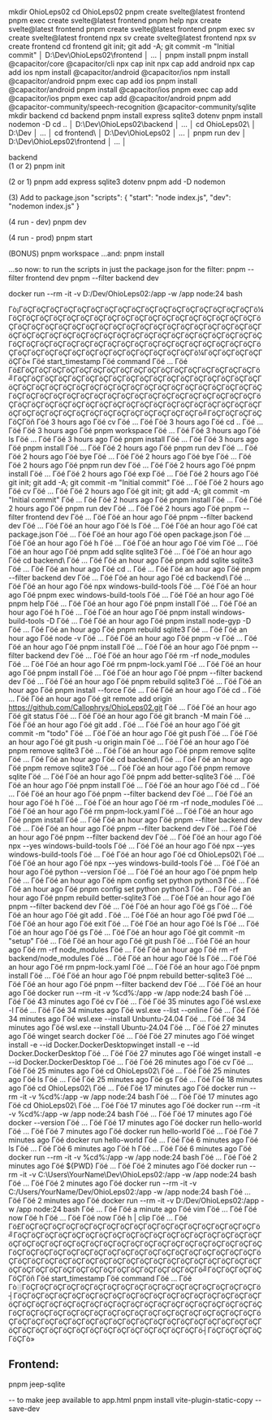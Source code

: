 mkdir OhioLeps02
cd OhioLeps02
pnpm create svelte@latest frontend
pnpm exec create svelte@latest frontend
pnpm help
npx create svelte@latest frontend
pnpm create svelte@latest frontend
pnpm exec sv create svelte@latest frontend
npx sv create svelte@latest frontend
npx sv create frontend
cd frontend
git init; git add -A; git commit -m "Initial commit" │ D:\Dev\OhioLeps02\frontend │ ... │
pnpm install
pnpm install @capacitor/core @capacitor/cli
npx cap init
npx cap add android
npx cap add ios
npm install @capacitor/android @capacitor/ios
npm install @capacitor/android
pnpm exec cap add ios
pnpm install @capacitor/android
pnpm install @capacitor/ios
pnpm exec cap add @capacitor/ios
pnpm exec cap add @capacitor/android
pnpm add @capacitor-community/speech-recognition @capacitor-community/sqlite
mkdir backend
cd backend
pnpm install express sqlite3 dotenv
pnpm install nodemon -D
cd .. │ D:\Dev\OhioLeps02\backend │ ... │
cd OhioLeps02\ │ D:\Dev │ ... │
cd frontend\ │ D:\Dev\OhioLeps02 │ ... │
pnpm run dev │ D:\Dev\OhioLeps02\frontend │ ... │



backend\
(1 or 2)
pnpm init

(2 or 1)
pnpm add express sqlite3 dotenv
pnpm add -D nodemon

(3) Add to package.json
"scripts": {
  "start": "node index.js",
  "dev": "nodemon index.js"
}

(4 run - dev)
pnpm dev

(4 run - prod)
pnpm start

(BONUS)
pnpm workspace
...and:
pnpm install

...so now: to run the scripts in just the package.json for the filter:
pnpm --filter frontend dev
pnpm --filter backend dev


docker run --rm -it -v D:/Dev/OhioLeps02:/app -w /app node:24 bash


Γò¡ΓöÇΓöÇΓöÇΓöÇΓöÇΓöÇΓöÇΓöÇΓöÇΓöÇΓöÇΓöÇΓöÇΓöÇΓöÇΓöÇΓöÇΓö¼ΓöÇΓöÇΓöÇΓöÇΓöÇΓöÇΓöÇΓöÇΓöÇΓöÇΓöÇΓöÇΓöÇΓöÇΓöÇΓöÇΓöÇΓöÇΓöÇΓöÇΓöÇΓöÇΓöÇΓöÇΓöÇΓöÇΓöÇΓöÇΓöÇΓöÇΓöÇΓöÇΓöÇΓöÇΓöÇΓöÇΓöÇΓöÇΓöÇΓöÇΓöÇΓöÇΓöÇΓöÇΓöÇΓöÇΓöÇΓöÇΓöÇΓöÇΓöÇΓöÇΓöÇΓöÇΓöÇΓöÇΓöÇΓöÇΓöÇΓöÇΓöÇΓöÇΓöÇΓöÇΓöÇΓöÇΓöÇΓöÇΓöÇΓöÇΓöÇΓöÇΓöÇΓöÇΓöÇΓöÇΓöÇΓöÇΓöÇΓöÇΓöÇΓöÇΓöÇΓöÇΓöÇΓöÇΓöÇΓöÇΓö¼ΓöÇΓöÇΓöÇΓöÇΓöÇΓò«
Γöé start_timestamp Γöé                                        command                                         Γöé ... Γöé
Γö£ΓöÇΓöÇΓöÇΓöÇΓöÇΓöÇΓöÇΓöÇΓöÇΓöÇΓöÇΓöÇΓöÇΓöÇΓöÇΓöÇΓöÇΓö╝ΓöÇΓöÇΓöÇΓöÇΓöÇΓöÇΓöÇΓöÇΓöÇΓöÇΓöÇΓöÇΓöÇΓöÇΓöÇΓöÇΓöÇΓöÇΓöÇΓöÇΓöÇΓöÇΓöÇΓöÇΓöÇΓöÇΓöÇΓöÇΓöÇΓöÇΓöÇΓöÇΓöÇΓöÇΓöÇΓöÇΓöÇΓöÇΓöÇΓöÇΓöÇΓöÇΓöÇΓöÇΓöÇΓöÇΓöÇΓöÇΓöÇΓöÇΓöÇΓöÇΓöÇΓöÇΓöÇΓöÇΓöÇΓöÇΓöÇΓöÇΓöÇΓöÇΓöÇΓöÇΓöÇΓöÇΓöÇΓöÇΓöÇΓöÇΓöÇΓöÇΓöÇΓöÇΓöÇΓöÇΓöÇΓöÇΓöÇΓöÇΓöÇΓöÇΓöÇΓöÇΓöÇΓöÇΓöÇΓöÇΓö╝ΓöÇΓöÇΓöÇΓöÇΓöÇΓöñ
Γöé 3 hours ago     Γöé cv                                                                                     Γöé ... Γöé
Γöé 3 hours ago     Γöé cd ..                                                                                  Γöé ... Γöé
Γöé 3 hours ago     Γöé pnpm workspace                                                                         Γöé ... Γöé
Γöé 3 hours ago     Γöé ls                                                                                     Γöé ... Γöé
Γöé 3 hours ago     Γöé pnpm install                                                                           Γöé ... Γöé
Γöé 3 hours ago     Γöé pnpm install                                                                           Γöé ... Γöé
Γöé 2 hours ago     Γöé pnpm run dev                                                                           Γöé ... Γöé
Γöé 2 hours ago     Γöé bye                                                                                    Γöé ... Γöé
Γöé 2 hours ago     Γöé bye                                                                                    Γöé ... Γöé
Γöé 2 hours ago     Γöé pnpm run dev                                                                           Γöé ... Γöé
Γöé 2 hours ago     Γöé pnpm install                                                                           Γöé ... Γöé
Γöé 2 hours ago     Γöé exp                                                                                    Γöé ... Γöé
Γöé 2 hours ago     Γöé git init; git add -A; git commit -m "Initial commit"                                   Γöé ... Γöé
Γöé 2 hours ago     Γöé cv                                                                                     Γöé ... Γöé
Γöé 2 hours ago     Γöé git init; git add -A; git commit -m "Initial commit"                                   Γöé ... Γöé
Γöé 2 hours ago     Γöé pnpm install                                                                           Γöé ... Γöé
Γöé 2 hours ago     Γöé pnpm run dev                                                                           Γöé ... Γöé
Γöé 2 hours ago     Γöé pnpm --filter frontend dev                                                             Γöé ... Γöé
Γöé an hour ago     Γöé pnpm --filter backend dev                                                              Γöé ... Γöé
Γöé an hour ago     Γöé ls                                                                                     Γöé ... Γöé
Γöé an hour ago     Γöé cat package.json                                                                       Γöé ... Γöé
Γöé an hour ago     Γöé open package.json                                                                      Γöé ... Γöé
Γöé an hour ago     Γöé h                                                                                      Γöé ... Γöé
Γöé an hour ago     Γöé vim                                                                                    Γöé ... Γöé
Γöé an hour ago     Γöé pnpm add sqlite sqlite3                                                                Γöé ... Γöé
Γöé an hour ago     Γöé cd backend\                                                                            Γöé ... Γöé
Γöé an hour ago     Γöé pnpm add sqlite sqlite3                                                                Γöé ... Γöé
Γöé an hour ago     Γöé cd ..                                                                                  Γöé ... Γöé
Γöé an hour ago     Γöé pnpm --filter backend dev                                                              Γöé ... Γöé
Γöé an hour ago     Γöé cd backend\                                                                            Γöé ... Γöé
Γöé an hour ago     Γöé npx windows-build-tools                                                                Γöé ... Γöé
Γöé an hour ago     Γöé pnpm exec windows-build-tools                                                          Γöé ... Γöé
Γöé an hour ago     Γöé pnpm help                                                                              Γöé ... Γöé
Γöé an hour ago     Γöé pnpm install                                                                           Γöé ... Γöé
Γöé an hour ago     Γöé h                                                                                      Γöé ... Γöé
Γöé an hour ago     Γöé pnpm install windows-build-tools -D                                                    Γöé ... Γöé
Γöé an hour ago     Γöé pnpm install node-gyp -D                                                               Γöé ... Γöé
Γöé an hour ago     Γöé pnpm rebuild sqlite3                                                                   Γöé ... Γöé
Γöé an hour ago     Γöé node -v                                                                                Γöé ... Γöé
Γöé an hour ago     Γöé pnpm -v                                                                                Γöé ... Γöé
Γöé an hour ago     Γöé pnpm install                                                                           Γöé ... Γöé
Γöé an hour ago     Γöé pnpm --filter backend dev                                                              Γöé ... Γöé
Γöé an hour ago     Γöé rm -rf node_modules                                                                    Γöé ... Γöé
Γöé an hour ago     Γöé rm pnpm-lock.yaml                                                                      Γöé ... Γöé
Γöé an hour ago     Γöé pnpm install                                                                           Γöé ... Γöé
Γöé an hour ago     Γöé pnpm --filter backend dev                                                              Γöé ... Γöé
Γöé an hour ago     Γöé pnpm rebuild sqlite3                                                                   Γöé ... Γöé
Γöé an hour ago     Γöé pnpm install --force                                                                   Γöé ... Γöé
Γöé an hour ago     Γöé cd ..                                                                                  Γöé ... Γöé
Γöé an hour ago     Γöé git remote add origin https://github.com/Callophrys/OhioLeps02.git                     Γöé ... Γöé
Γöé an hour ago     Γöé git status                                                                             Γöé ... Γöé
Γöé an hour ago     Γöé git branch -M main                                                                     Γöé ... Γöé
Γöé an hour ago     Γöé git add .                                                                              Γöé ... Γöé
Γöé an hour ago     Γöé git commit -m "todo"                                                                   Γöé ... Γöé
Γöé an hour ago     Γöé git push                                                                               Γöé ... Γöé
Γöé an hour ago     Γöé git push -u origin main                                                                Γöé ... Γöé
Γöé an hour ago     Γöé pnpm remove sqlite3                                                                    Γöé ... Γöé
Γöé an hour ago     Γöé pnpm remove sqlite                                                                     Γöé ... Γöé
Γöé an hour ago     Γöé cd backend\                                                                            Γöé ... Γöé
Γöé an hour ago     Γöé pnpm remove sqlite3                                                                    Γöé ... Γöé
Γöé an hour ago     Γöé pnpm remove sqlite                                                                     Γöé ... Γöé
Γöé an hour ago     Γöé pnpm add better-sqlite3                                                                Γöé ... Γöé
Γöé an hour ago     Γöé pnpm install                                                                           Γöé ... Γöé
Γöé an hour ago     Γöé cd ..                                                                                  Γöé ... Γöé
Γöé an hour ago     Γöé pnpm --filter backend dev                                                              Γöé ... Γöé
Γöé an hour ago     Γöé h                                                                                      Γöé ... Γöé
Γöé an hour ago     Γöé rm -rf node_modules                                                                    Γöé ... Γöé
Γöé an hour ago     Γöé rm pnpm-lock.yaml                                                                      Γöé ... Γöé
Γöé an hour ago     Γöé pnpm install                                                                           Γöé ... Γöé
Γöé an hour ago     Γöé pnpm --filter backend dev                                                              Γöé ... Γöé
Γöé an hour ago     Γöé pnpm --filter backend dev                                                              Γöé ... Γöé
Γöé an hour ago     Γöé pnpm --filter backend dev                                                              Γöé ... Γöé
Γöé an hour ago     Γöé npx --yes windows-build-tools                                                          Γöé ... Γöé
Γöé an hour ago     Γöé npx --yes windows-build-tools                                                          Γöé ... Γöé
Γöé an hour ago     Γöé cd OhioLeps02\                                                                         Γöé ... Γöé
Γöé an hour ago     Γöé npx --yes windows-build-tools                                                          Γöé ... Γöé
Γöé an hour ago     Γöé python --version                                                                       Γöé ... Γöé
Γöé an hour ago     Γöé pnpm help                                                                              Γöé ... Γöé
Γöé an hour ago     Γöé npm config set python python3                                                          Γöé ... Γöé
Γöé an hour ago     Γöé pnpm config set python python3                                                         Γöé ... Γöé
Γöé an hour ago     Γöé pnpm rebuild better-sqlite3                                                            Γöé ... Γöé
Γöé an hour ago     Γöé pnpm --filter backend dev                                                              Γöé ... Γöé
Γöé an hour ago     Γöé gs                                                                                     Γöé ... Γöé
Γöé an hour ago     Γöé git add .                                                                              Γöé ... Γöé
Γöé an hour ago     Γöé pwd                                                                                    Γöé ... Γöé
Γöé an hour ago     Γöé exit                                                                                   Γöé ... Γöé
Γöé an hour ago     Γöé ls                                                                                     Γöé ... Γöé
Γöé an hour ago     Γöé gs                                                                                     Γöé ... Γöé
Γöé an hour ago     Γöé git commit -m "setup"                                                                  Γöé ... Γöé
Γöé an hour ago     Γöé git push                                                                               Γöé ... Γöé
Γöé an hour ago     Γöé rm -rf node_modules                                                                    Γöé ... Γöé
Γöé an hour ago     Γöé rm -rf backend/node_modules                                                            Γöé ... Γöé
Γöé an hour ago     Γöé ls                                                                                     Γöé ... Γöé
Γöé an hour ago     Γöé rm pnpm-lock.yaml                                                                      Γöé ... Γöé
Γöé an hour ago     Γöé pnpm install                                                                           Γöé ... Γöé
Γöé an hour ago     Γöé pnpm rebuild better-sqlite3                                                            Γöé ... Γöé
Γöé an hour ago     Γöé pnpm --filter backend dev                                                              Γöé ... Γöé
Γöé an hour ago     Γöé docker run --rm -it -v %cd%:/app -w /app node:24 bash                                  Γöé ... Γöé
Γöé 43 minutes ago  Γöé cv                                                                                     Γöé ... Γöé
Γöé 35 minutes ago  Γöé wsl.exe -l                                                                             Γöé ... Γöé
Γöé 34 minutes ago  Γöé wsl.exe --list --online                                                                Γöé ... Γöé
Γöé 34 minutes ago  Γöé wsl.exe --install Unbuntu-24.04                                                        Γöé ... Γöé
Γöé 34 minutes ago  Γöé wsl.exe --install Ubuntu-24.04                                                         Γöé ... Γöé
Γöé 27 minutes ago  Γöé winget search docker                                                                   Γöé ... Γöé
Γöé 27 minutes ago  Γöé winget install -e --id Docker.DockerDesktopwinget install -e --id Docker.DockerDesktop Γöé ... Γöé
Γöé 27 minutes ago  Γöé winget install -e --id Docker.DockerDesktop                                            Γöé ... Γöé
Γöé 26 minutes ago  Γöé cv                                                                                     Γöé ... Γöé
Γöé 25 minutes ago  Γöé cd OhioLeps02\                                                                         Γöé ... Γöé
Γöé 25 minutes ago  Γöé ls                                                                                     Γöé ... Γöé
Γöé 25 minutes ago  Γöé gs                                                                                     Γöé ... Γöé
Γöé 18 minutes ago  Γöé cd OhioLeps02\                                                                         Γöé ... Γöé
Γöé 17 minutes ago  Γöé docker run --rm -it -v %cd%:/app -w /app node:24 bash                                  Γöé ... Γöé
Γöé 17 minutes ago  Γöé cd OhioLeps02\                                                                         Γöé ... Γöé
Γöé 17 minutes ago  Γöé docker run --rm -it -v %cd%:/app -w /app node:24 bash                                  Γöé ... Γöé
Γöé 17 minutes ago  Γöé docker --version                                                                       Γöé ... Γöé
Γöé 17 minutes ago  Γöé docker run hello-world                                                                 Γöé ... Γöé
Γöé 7 minutes ago   Γöé docker run hello-world                                                                 Γöé ... Γöé
Γöé 7 minutes ago   Γöé docker run hello-world                                                                 Γöé ... Γöé
Γöé 6 minutes ago   Γöé ls                                                                                     Γöé ... Γöé
Γöé 6 minutes ago   Γöé h                                                                                      Γöé ... Γöé
Γöé 6 minutes ago   Γöé docker run --rm -it -v %cd%:/app -w /app node:24 bash                                  Γöé ... Γöé
Γöé 2 minutes ago   Γöé ${PWD}                                                                                 Γöé ... Γöé
Γöé 2 minutes ago   Γöé docker run --rm -it -v C:\Users\YourName\Dev\OhioLeps02:/app -w /app node:24 bash      Γöé ... Γöé
Γöé 2 minutes ago   Γöé docker run --rm -it -v C:/Users/YourName/Dev/OhioLeps02:/app -w /app node:24 bash      Γöé ... Γöé
Γöé 2 minutes ago   Γöé docker run --rm -it -v D:/Dev/OhioLeps02:/app -w /app node:24 bash                     Γöé ... Γöé
Γöé a minute ago    Γöé vim                                                                                    Γöé ... Γöé
Γöé now             Γöé h                                                                                      Γöé ... Γöé
Γöé now             Γöé h | clip                                                                               Γöé ... Γöé
Γö£ΓöÇΓöÇΓöÇΓöÇΓöÇΓöÇΓöÇΓöÇΓöÇΓöÇΓöÇΓöÇΓöÇΓöÇΓöÇΓöÇΓöÇΓö╝ΓöÇΓöÇΓöÇΓöÇΓöÇΓöÇΓöÇΓöÇΓöÇΓöÇΓöÇΓöÇΓöÇΓöÇΓöÇΓöÇΓöÇΓöÇΓöÇΓöÇΓöÇΓöÇΓöÇΓöÇΓöÇΓöÇΓöÇΓöÇΓöÇΓöÇΓöÇΓöÇΓöÇΓöÇΓöÇΓöÇΓöÇΓöÇΓöÇΓöÇΓöÇΓöÇΓöÇΓöÇΓöÇΓöÇΓöÇΓöÇΓöÇΓöÇΓöÇΓöÇΓöÇΓöÇΓöÇΓöÇΓöÇΓöÇΓöÇΓöÇΓöÇΓöÇΓöÇΓöÇΓöÇΓöÇΓöÇΓöÇΓöÇΓöÇΓöÇΓöÇΓöÇΓöÇΓöÇΓöÇΓöÇΓöÇΓöÇΓöÇΓöÇΓöÇΓöÇΓöÇΓöÇΓöÇΓöÇΓöÇΓö╝ΓöÇΓöÇΓöÇΓöÇΓöÇΓöñ
Γöé start_timestamp Γöé                                        command                                         Γöé ... Γöé
Γò░ΓöÇΓöÇΓöÇΓöÇΓöÇΓöÇΓöÇΓöÇΓöÇΓöÇΓöÇΓöÇΓöÇΓöÇΓöÇΓöÇΓöÇΓö┤ΓöÇΓöÇΓöÇΓöÇΓöÇΓöÇΓöÇΓöÇΓöÇΓöÇΓöÇΓöÇΓöÇΓöÇΓöÇΓöÇΓöÇΓöÇΓöÇΓöÇΓöÇΓöÇΓöÇΓöÇΓöÇΓöÇΓöÇΓöÇΓöÇΓöÇΓöÇΓöÇΓöÇΓöÇΓöÇΓöÇΓöÇΓöÇΓöÇΓöÇΓöÇΓöÇΓöÇΓöÇΓöÇΓöÇΓöÇΓöÇΓöÇΓöÇΓöÇΓöÇΓöÇΓöÇΓöÇΓöÇΓöÇΓöÇΓöÇΓöÇΓöÇΓöÇΓöÇΓöÇΓöÇΓöÇΓöÇΓöÇΓöÇΓöÇΓöÇΓöÇΓöÇΓöÇΓöÇΓöÇΓöÇΓöÇΓöÇΓöÇΓöÇΓöÇΓöÇΓöÇΓöÇΓöÇΓöÇΓöÇΓö┤ΓöÇΓöÇΓöÇΓöÇΓöÇΓò»

Frontend:
--
pnpm jeep-sqlite

-- to make jeep available to app.html
pnpm install vite-plugin-static-copy --save-dev

